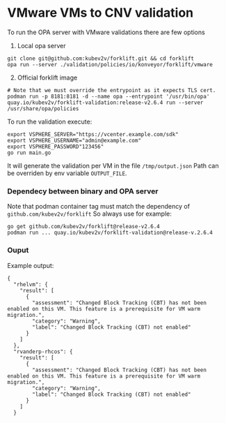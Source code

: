 # VMware VMs to CNV validation

To run the OPA server with VMware validations there are few options
1) Local opa server
```
git clone git@github.com:kubev2v/forklift.git && cd forklift
opa run --server ./validation/policies/io/konveyor/forklift/vmware
```
2) Official forklift image
```
# Note that we must override the entrypoint as it expects TLS cert.
podman run -p 8181:8181 -d --name opa --entrypoint '/usr/bin/opa' quay.io/kubev2v/forklift-validation:release-v2.6.4 run --server /usr/share/opa/policies
```

To run the validation execute:
```
export VSPHERE_SERVER="https://vcenter.example.com/sdk"
export VSPHERE_USERNAME="admin@example.com"
export VSPHERE_PASSWORD"123456"
go run main.go
```

It will generate the validation per VM in the file ```/tmp/output.json```
Path can be overriden by env variable `OUTPUT_FILE`.


### Dependecy between binary and OPA server
Note that podman container tag must match the dependency of `github.com/kubev2v/forklift`
So always use for example:
```
go get github.com/kubev2v/forklift@release-v2.6.4
podman run ... quay.io/kubev2v/forklift-validation@release-v.2.6.4
```

### Ouput
Example output:
```
{
  "rhelvm": {
    "result": [
      {
        "assessment": "Changed Block Tracking (CBT) has not been enabled on this VM. This feature is a prerequisite for VM warm migration.",
        "category": "Warning",
        "label": "Changed Block Tracking (CBT) not enabled"
      }
    ]
  },
  "rvanderp-rhcos": {
    "result": [
      {
        "assessment": "Changed Block Tracking (CBT) has not been enabled on this VM. This feature is a prerequisite for VM warm migration.",
        "category": "Warning",
        "label": "Changed Block Tracking (CBT) not enabled"
      }
    ]
  }
```
